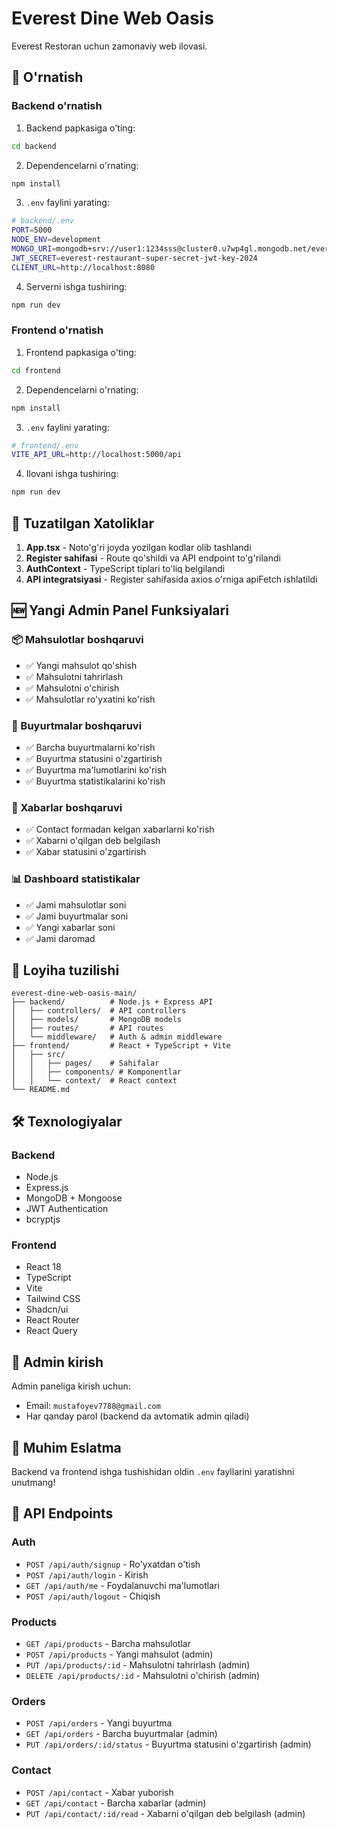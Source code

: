 # Everest Dine Web Oasis

Everest Restoran uchun zamonaviy web ilovasi.

## 🚀 O'rnatish

### Backend o'rnatish

1. Backend papkasiga o'ting:
```bash
cd backend
```

2. Dependencelarni o'rnating:
```bash
npm install
```

3. `.env` faylini yarating:
```bash
# backend/.env
PORT=5000
NODE_ENV=development
MONGO_URI=mongodb+srv://user1:1234sss@cluster0.u7wp4gl.mongodb.net/everest-restaurant?retryWrites=true&w=majority&appName=Cluster0
JWT_SECRET=everest-restaurant-super-secret-jwt-key-2024
CLIENT_URL=http://localhost:8080
```

4. Serverni ishga tushiring:
```bash
npm run dev
```

### Frontend o'rnatish

1. Frontend papkasiga o'ting:
```bash
cd frontend
```

2. Dependencelarni o'rnating:
```bash
npm install
```

3. `.env` faylini yarating:
```bash
# frontend/.env
VITE_API_URL=http://localhost:5000/api
```

4. Ilovani ishga tushiring:
```bash
npm run dev
```

## 🔧 Tuzatilgan Xatoliklar

1. **App.tsx** - Noto'g'ri joyda yozilgan kodlar olib tashlandi
2. **Register sahifasi** - Route qo'shildi va API endpoint to'g'rilandi
3. **AuthContext** - TypeScript tiplari to'liq belgilandi
4. **API integratsiyasi** - Register sahifasida axios o'rniga apiFetch ishlatildi

## 🆕 Yangi Admin Panel Funksiyalari

### 📦 Mahsulotlar boshqaruvi
- ✅ Yangi mahsulot qo'shish
- ✅ Mahsulotni tahrirlash
- ✅ Mahsulotni o'chirish
- ✅ Mahsulotlar ro'yxatini ko'rish

### 🛒 Buyurtmalar boshqaruvi
- ✅ Barcha buyurtmalarni ko'rish
- ✅ Buyurtma statusini o'zgartirish
- ✅ Buyurtma ma'lumotlarini ko'rish
- ✅ Buyurtma statistikalarini ko'rish

### 💬 Xabarlar boshqaruvi
- ✅ Contact formadan kelgan xabarlarni ko'rish
- ✅ Xabarni o'qilgan deb belgilash
- ✅ Xabar statusini o'zgartirish

### 📊 Dashboard statistikalar
- ✅ Jami mahsulotlar soni
- ✅ Jami buyurtmalar soni
- ✅ Yangi xabarlar soni
- ✅ Jami daromad

## 📁 Loyiha tuzilishi

```
everest-dine-web-oasis-main/
├── backend/          # Node.js + Express API
│   ├── controllers/  # API controllers
│   ├── models/       # MongoDB models
│   ├── routes/       # API routes
│   └── middleware/   # Auth & admin middleware
├── frontend/         # React + TypeScript + Vite
│   ├── src/
│   │   ├── pages/    # Sahifalar
│   │   ├── components/ # Komponentlar
│   │   └── context/  # React context
└── README.md
```

## 🛠️ Texnologiyalar

### Backend
- Node.js
- Express.js
- MongoDB + Mongoose
- JWT Authentication
- bcryptjs

### Frontend
- React 18
- TypeScript
- Vite
- Tailwind CSS
- Shadcn/ui
- React Router
- React Query

## 🔐 Admin kirish

Admin paneliga kirish uchun:
- Email: `mustafoyev7788@gmail.com`
- Har qanday parol (backend da avtomatik admin qiladi)

## 🚨 Muhim Eslatma

Backend va frontend ishga tushishidan oldin `.env` fayllarini yaratishni unutmang!

## 📱 API Endpoints

### Auth
- `POST /api/auth/signup` - Ro'yxatdan o'tish
- `POST /api/auth/login` - Kirish
- `GET /api/auth/me` - Foydalanuvchi ma'lumotlari
- `POST /api/auth/logout` - Chiqish

### Products
- `GET /api/products` - Barcha mahsulotlar
- `POST /api/products` - Yangi mahsulot (admin)
- `PUT /api/products/:id` - Mahsulotni tahrirlash (admin)
- `DELETE /api/products/:id` - Mahsulotni o'chirish (admin)

### Orders
- `POST /api/orders` - Yangi buyurtma
- `GET /api/orders` - Barcha buyurtmalar (admin)
- `PUT /api/orders/:id/status` - Buyurtma statusini o'zgartirish (admin)

### Contact
- `POST /api/contact` - Xabar yuborish
- `GET /api/contact` - Barcha xabarlar (admin)
- `PUT /api/contact/:id/read` - Xabarni o'qilgan deb belgilash (admin)
